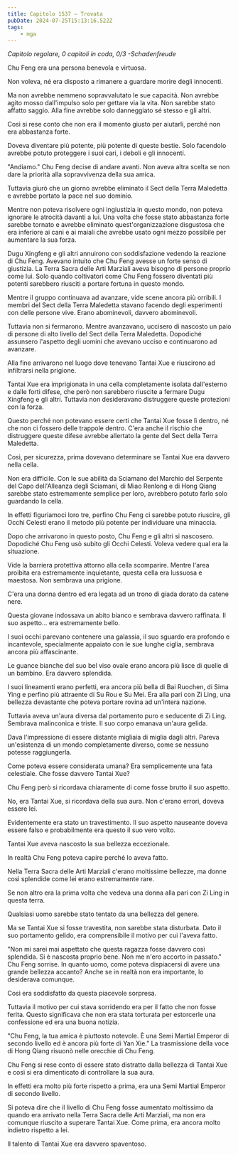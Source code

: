 ```yaml
---
title: Capitolo 1537 – Trovata
pubDate: 2024-07-25T15:13:16.522Z
tags:
    - mga
---
```



<em>Capitolo regolare,
0 capitoli in coda, 0/3
-Schadenfreude</em>


Chu Feng era una persona benevola e virtuosa.


Non voleva, né era disposto a rimanere a guardare morire degli innocenti.


Ma non avrebbe nemmeno sopravvalutato le sue capacità. Non avrebbe agito mosso dall'impulso solo per gettare via la vita. Non sarebbe stato affatto saggio. Alla fine avrebbe solo danneggiato sé stesso e gli altri.


Così si rese conto che non era il momento giusto per aiutarli, perché non era abbastanza forte.


Doveva diventare più potente, più potente di queste bestie. Solo facendolo avrebbe potuto proteggere i suoi cari, i deboli e gli innocenti.


"Andiamo." Chu Feng decise di andare avanti. Non aveva altra scelta se non dare la priorità alla sopravvivenza della sua amica.


Tuttavia giurò che un giorno avrebbe eliminato il Sect della Terra Maledetta e avrebbe portato la pace nel suo dominio.


Mentre non poteva risolvere ogni ingiustizia in questo mondo, non poteva ignorare le atrocità davanti a lui. Una volta che fosse stato abbastanza forte sarebbe tornato e avrebbe eliminato quest'organizzazione disgustosa che era inferiore ai cani e ai maiali che avrebbe usato ogni mezzo possibile per aumentare la sua forza.


Dugu Xingfeng e gli altri annuirono con soddisfazione vedendo la reazione di Chu Feng. Avevano intuito che Chu Feng avesse un forte senso di giustizia. La Terra Sacra delle Arti Marziali aveva bisogno di persone proprio come lui. Solo quando coltivatori come Chu Feng fossero diventati più potenti sarebbero riusciti a portare fortuna in questo mondo.


Mentre il gruppo continuava ad avanzare, vide scene ancora più orribili. I membri del Sect della Terra Maledetta stavano facendo degli esperimenti con delle persone vive. Erano abominevoli, davvero abominevoli.


Tuttavia non si fermarono. Mentre avanzavano, uccisero di nascosto un paio di persone di alto livello del Sect della Terra Maledetta. Dopodiché assunsero l'aspetto degli uomini che avevano ucciso e continuarono ad avanzare.


Alla fine arrivarono nel luogo dove tenevano Tantai Xue e riuscirono ad infiltrarsi nella prigione.


Tantai Xue era imprigionata in una cella completamente isolata dall'esterno e dalle forti difese, che però non sarebbero riuscite a fermare Dugu Xingfeng e gli altri. Tuttavia non desideravano distruggere queste protezioni con la forza.


Questo perché non potevano essere certi che Tantai Xue fosse lì dentro, né che non ci fossero delle trappole dentro. C'era anche il rischio che distruggere queste difese avrebbe allertato la gente del Sect della Terra Maledetta.


Così, per sicurezza, prima dovevano determinare se Tantai Xue era davvero nella cella.


Non era difficile. Con le sue abilità da Sciamano del Marchio del Serpente del Capo dell'Alleanza degli Sciamani, di Miao Renlong e di Hong Qiang sarebbe stato estremamente semplice per loro, avrebbero potuto farlo solo guardando la cella.


In effetti figuriamoci loro tre, perfino Chu Feng ci sarebbe potuto riuscire, gli Occhi Celesti erano il metodo più potente per individuare una minaccia.


Dopo che arrivarono in questo posto, Chu Feng e gli altri si nascosero. Dopodiché Chu Feng usò subito gli Occhi Celesti. Voleva vedere qual era la situazione.


Vide la barriera protettiva attorno alla cella scomparire. Mentre l'area proibita era estremamente inquietante, questa cella era lussuosa e maestosa. Non sembrava una prigione.


C'era una donna dentro ed era legata ad un trono di giada dorato da catene nere.


Questa giovane indossava un abito bianco e sembrava davvero raffinata. Il suo aspetto... era estremamente bello.


I suoi occhi parevano contenere una galassia, il suo sguardo era profondo e incantevole, specialmente appaiato con le sue lunghe ciglia, sembrava ancora più affascinante.


Le guance bianche del suo bel viso ovale erano ancora più lisce di quelle di un bambino. Era davvero splendida.


I suoi lineamenti erano perfetti, era ancora più bella di Bai Ruochen, di Sima Ying e perfino più attraente di Su Rou e Su Mei. Era alla pari con Zi Ling, una bellezza devastante che poteva portare rovina ad un'intera nazione.


Tuttavia aveva un'aura diversa dal portamento puro e seducente di Zi Ling. Sembrava malinconica e triste. Il suo corpo emanava un'aura gelida.


Dava l'impressione di essere distante migliaia di miglia dagli altri. Pareva un'esistenza di un mondo completamente diverso, come se nessuno potesse raggiungerla.


Come poteva essere considerata umana? Era semplicemente una fata celestiale. Che fosse davvero Tantai Xue?


Chu Feng però si ricordava chiaramente di come fosse brutto il suo aspetto.


No, era Tantai Xue, si ricordava della sua aura. Non c'erano errori, doveva essere lei.


Evidentemente era stato un travestimento. Il suo aspetto nauseante doveva essere falso e probabilmente era questo il suo vero volto.


Tantai Xue aveva nascosto la sua bellezza eccezionale.


In realtà Chu Feng poteva capire perché lo aveva fatto.


Nella Terra Sacra delle Arti Marziali c'erano moltissime bellezze, ma donne così splendide come lei erano estremamente rare.


Se non altro era la prima volta che vedeva una donna alla pari con Zi Ling in questa terra.


Qualsiasi uomo sarebbe stato tentato da una bellezza del genere.


Ma se Tantai Xue si fosse travestita, non sarebbe stata disturbata. Dato il suo portamento gelido, era comprensibile il motivo per cui l'aveva fatto.


"Non mi sarei mai aspettato che questa ragazza fosse davvero così splendida. Si è nascosta proprio bene. Non me n'ero accorto in passato." Chu Feng sorrise. In quanto uomo, come poteva dispiacersi di avere una grande bellezza accanto? Anche se in realtà non era importante, lo desiderava comunque.


Così era soddisfatto da questa piacevole sorpresa.


Tuttavia il motivo per cui stava sorridendo era per il fatto che non fosse ferita. Questo significava che non era stata torturata per estorcerle una confessione ed era una buona notizia.


"Chu Feng, la tua amica è piuttosto notevole. È una Semi Martial Emperor di secondo livello ed è ancora più forte di Yan Xie." La trasmissione della voce di Hong Qiang risuonò nelle orecchie di Chu Feng.


Chu Feng si rese conto di essere stato distratto dalla bellezza di Tantai Xue e così si era dimenticato di controllare la sua aura.


In effetti era molto più forte rispetto a prima, era una Semi Martial Emperor di secondo livello.


Si poteva dire che il livello di Chu Feng fosse aumentato moltissimo da quando era arrivato nella Terra Sacra delle Arti Marziali, ma non era comunque riuscito a superare Tantai Xue. Come prima, era ancora molto indietro rispetto a lei.


Il talento di Tantai Xue era davvero spaventoso.
                                


                                




